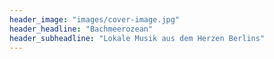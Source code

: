 ```yaml
---
header_image: "images/cover-image.jpg"
header_headline: "Bachmeerozean"
header_subheadline: "Lokale Musik aus dem Herzen Berlins"
---
```

